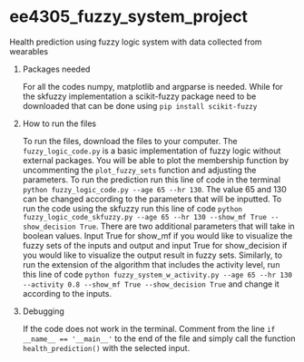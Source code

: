 # ee4305_fuzzy_system_project
Health prediction using fuzzy logic system with data collected from wearables

1. Packages needed 

   For all the codes numpy, matplotlib and argparse is needed. While for the skfuzzy implementation a scikit-fuzzy package need to be downloaded that can be done using `pip install scikit-fuzzy`
   
2. How to run the files

   To run the files, download the files to your computer. The `fuzzy_logic_code.py` is a basic implementation of fuzzy logic without external packages. You will be able to plot the membership function by uncommenting the `plot_fuzzy_sets` function and adjusting the parameters. To run the prediction run this line of code in the terminal `python fuzzy_logic_code.py --age 65 --hr 130`. The value 65 and 130 can be changed according to the parameters that will be inputted. To run the code using the skfuzzy run this line of code `python fuzzy_logic_code_skfuzzy.py --age 65 --hr 130 --show_mf True --show_decision True`. There are two additional parameters that will take in boolean values. Input True for show_mf if you would like to visualize the fuzzy sets of the inputs and output and input True for show_decision if you would like to visualize the output result in fuzzy sets. Similarly, to run the extension of the algorithm that includes the activity level, run this line of code `python fuzzy_system_w_activity.py --age 65 --hr 130 --activity 0.8 --show_mf True --show_decision True` and change it according to the inputs. 
   
3. Debugging

   If the code does not work in the terminal. Comment from the line `if __name__ == '__main__'` to the end of the file and simply call the function `health_prediction()` with the selected input. 
